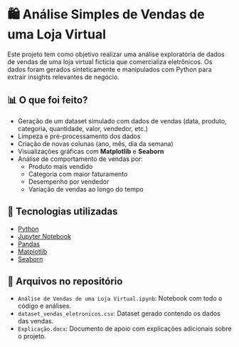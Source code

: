 # 🛍️ Análise Simples de Vendas de uma Loja Virtual

Este projeto tem como objetivo realizar uma análise exploratória de dados de vendas de uma loja virtual fictícia que comercializa eletrônicos. Os dados foram gerados sinteticamente e manipulados com Python para extrair insights relevantes de negócio.

## 📊 O que foi feito?

- Geração de um dataset simulado com dados de vendas (data, produto, categoria, quantidade, valor, vendedor, etc.)
- Limpeza e pré-processamento dos dados
- Criação de novas colunas (ano, mês, dia da semana)
- Visualizações gráficas com **Matplotlib** e **Seaborn**
- Análise de comportamento de vendas por:
  - Produto mais vendido
  - Categoria com maior faturamento
  - Desempenho por vendedor
  - Variação de vendas ao longo do tempo

## 🧰 Tecnologias utilizadas

- [Python](https://www.python.org/)
- [Jupyter Notebook](https://jupyter.org/)
- [Pandas](https://pandas.pydata.org/)
- [Matplotlib](https://matplotlib.org/)
- [Seaborn](https://seaborn.pydata.org/)

## 📁 Arquivos no repositório

- `Análise de Vendas de uma Loja Virtual.ipynb`: Notebook com todo o código e análises.
- `dataset_vendas_eletronicos.csv`: Dataset gerado contendo os dados das vendas.
- `Explicação.docx`: Documento de apoio com explicações adicionais sobre o projeto.

